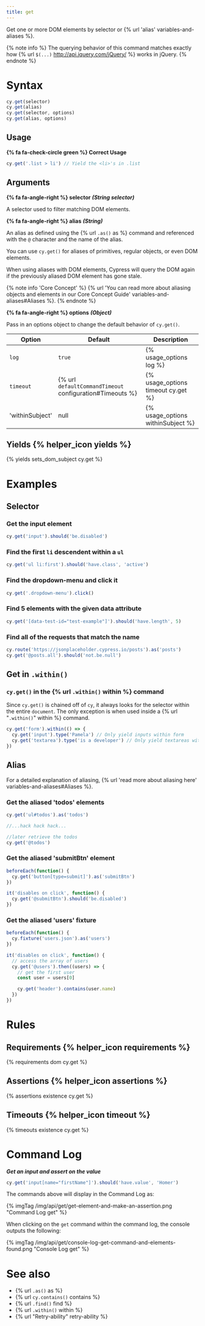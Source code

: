 ```yaml
---
title: get
---
```


Get one or more DOM elements by selector or {% url 'alias' variables-and-aliases %}.

{% note info %}
The querying behavior of this command matches exactly how {% url `$(...)` http://api.jquery.com/jQuery/ %} works in jQuery.
{% endnote %}

# Syntax

```javascript
cy.get(selector)
cy.get(alias)
cy.get(selector, options)
cy.get(alias, options)
```

## Usage

**{% fa fa-check-circle green %} Correct Usage**

```javascript
cy.get('.list > li') // Yield the <li>'s in .list
```

## Arguments

**{% fa fa-angle-right %} selector** **_(String selector)_**

A selector used to filter matching DOM elements.

**{% fa fa-angle-right %} alias** **_(String)_**

An alias as defined using the {% url `.as()` as %} command and referenced with the `@` character and the name of the alias.

You can use `cy.get()` for aliases of primitives, regular objects, or even DOM elements.

When using aliases with DOM elements, Cypress will query the DOM again if the previously aliased DOM element has gone stale.

{% note info 'Core Concept' %}
{% url 'You can read more about aliasing objects and elements in our Core Concept Guide' variables-and-aliases#Aliases %}.
{% endnote %}

**{% fa fa-angle-right %} options** **_(Object)_**

Pass in an options object to change the default behavior of `cy.get()`.

| Option    | Default                                                  | Description                        |
| --------- | -------------------------------------------------------- | ---------------------------------- |
| `log`     | `true`                                                   | {% usage_options log %}            |
| `timeout` | {% url `defaultCommandTimeout` configuration#Timeouts %} | {% usage_options timeout cy.get %} |
| 'withinSubject' | null                                               | {% usage_options withinSubject %} |

## Yields {% helper_icon yields %}

{% yields sets_dom_subject cy.get %}

# Examples

## Selector

### Get the input element

```javascript
cy.get('input').should('be.disabled')
```

### Find the first `li` descendent within a `ul`

```javascript
cy.get('ul li:first').should('have.class', 'active')
```

### Find the dropdown-menu and click it

```javascript
cy.get('.dropdown-menu').click()
```

### Find 5 elements with the given data attribute

```javascript
cy.get('[data-test-id="test-example"]').should('have.length', 5)
```

### Find all of the requests that match the name
```javascript
cy.route('https://jsonplaceholder.cypress.io/posts').as('posts')
cy.get('@posts.all').should('not.be.null')
```

## Get in `.within()`

### `cy.get()` in the {% url `.within()` within %} command

Since `cy.get()` is chained off of `cy`, it always looks for the selector within the entire `document`. The only exception is when used inside a {% url "`.within()`" within %} command.

```javascript
cy.get('form').within(() => {
  cy.get('input').type('Pamela') // Only yield inputs within form
  cy.get('textarea').type('is a developer') // Only yield textareas within form
})
```

## Alias

For a detailed explanation of aliasing, {% url 'read more about aliasing here' variables-and-aliases#Aliases %}.

### Get the aliased 'todos' elements

```javascript
cy.get('ul#todos').as('todos')

//...hack hack hack...

//later retrieve the todos
cy.get('@todos')
```

### Get the aliased 'submitBtn' element

```javascript
beforeEach(function() {
  cy.get('button[type=submit]').as('submitBtn')
})

it('disables on click', function() {
  cy.get('@submitBtn').should('be.disabled')
})
```

### Get the aliased 'users' fixture

```javascript
beforeEach(function() {
  cy.fixture('users.json').as('users')
})

it('disables on click', function() {
  // access the array of users
  cy.get('@users').then((users) => {
    // get the first user
    const user = users[0]

    cy.get('header').contains(user.name)
  })
})
```

# Rules

## Requirements {% helper_icon requirements %}

{% requirements dom cy.get %}

## Assertions {% helper_icon assertions %}

{% assertions existence cy.get %}

## Timeouts {% helper_icon timeout %}

{% timeouts existence cy.get %}

# Command Log

**_Get an input and assert on the value_**

```javascript
cy.get('input[name="firstName"]').should('have.value', 'Homer')
```

The commands above will display in the Command Log as:

{% imgTag /img/api/get/get-element-and-make-an-assertion.png "Command Log get" %}

When clicking on the `get` command within the command log, the console outputs the following:

{% imgTag /img/api/get/console-log-get-command-and-elements-found.png "Console Log get" %}

# See also

- {% url `.as()` as %}
- {% url `cy.contains()` contains %}
- {% url `.find()` find %}
- {% url `.within()` within %}
- {% url "Retry-ability" retry-ability %}

